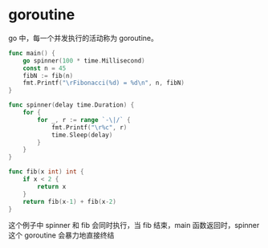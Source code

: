 # goroutine

go 中，每一个并发执行的活动称为 goroutine。

```go
func main() {
	go spinner(100 * time.Millisecond)
	const n = 45
	fibN := fib(n)
	fmt.Printf("\rFibonacci(%d) = %d\n", n, fibN)
}

func spinner(delay time.Duration) {
	for {
		for _, r := range `-\|/` {
			fmt.Printf("\r%c", r)
			time.Sleep(delay)
		}
	}
}

func fib(x int) int {
	if x < 2 {
		return x
	}
	return fib(x-1) + fib(x-2)
}
```

这个例子中 spinner 和 fib 会同时执行，当 fib 结束，main 函数返回时，spinner 这个 goroutine 会暴力地直接终结